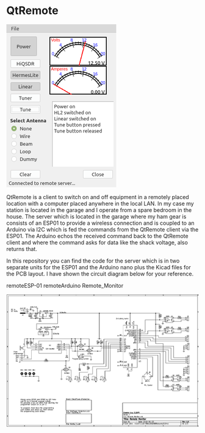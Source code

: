 # QtRemote

<img src="images/QtRemote.png">

QtRemote is a client to switch on and off equipment in a remotely placed location with a computer placed anywhere in the local LAN. In my case my station is located in the garage and I operate from a spare bedroom in the house. The server which is located in the garage where my ham gear is consists of an ESP01 to provide a wireless connection and is coupled to an Arduino via I2C which is fed the commands from the QtRemote client via the ESP01. The Arduino echos the received command back to the QtRemote client and where the command asks for data like the shack voltage, also returns that.

In this repository you can find the code for the server which is in two separate units for the ESP01 and the Arduino nano plus the Kicad files for the PCB layout. I have shown the circuit diagram below for your reference.

remoteESP-01
remoteArduino
Remote_Monitor


<img src="images/Remote_Monitor.png">
